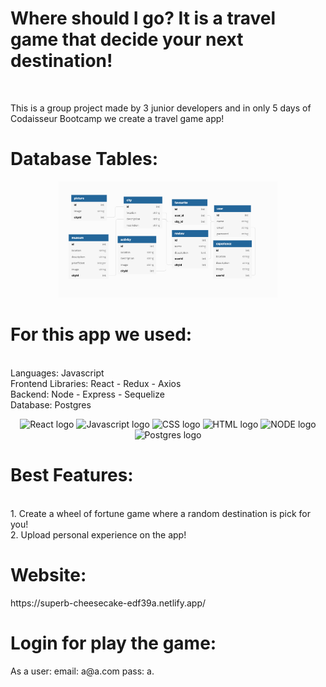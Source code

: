 <h1>Where should I go? It is a travel game that decide your next destination!</h1>
<br />
<p>This is a group project made by 3 junior developers and in only 5 days of Codaisseur Bootcamp we create a travel game app!</p>

<h1>Database Tables:</h1>

<p align="center">
  <img src="./DBdiagram.png" width="350" title="Database">
</p>

<h1>For this app we used:</h1>
<br />
Languages: Javascript
<br />
Frontend Libraries: React - Redux - Axios
<br />
Backend: Node - Express - Sequelize
<br />
Database: Postgres

<p align="center">
    <img src="https://user-images.githubusercontent.com/31222514/149813755-3f74a208-1e4c-4d81-b848-1d4f1a18b969.png" width="8%" alt="React logo">
  <img src="https://user-images.githubusercontent.com/31222514/149812547-405716a0-b974-4da4-b749-f2b4a8adc1d8.png" width="8%" alt="Javascript logo">
  <img src="https://user-images.githubusercontent.com/31222514/149813532-e214a55c-9b91-4b71-bb17-0dcf18903f7a.png" width="8%" alt="CSS logo">
  <img src="https://user-images.githubusercontent.com/31222514/149814154-3de042e2-bccf-4f0e-8d0e-98a2dbcae7c0.png" width="8%" alt="HTML logo">
  <img src="https://user-images.githubusercontent.com/31222514/149943049-95f0909a-9c2b-4fae-bd04-647d531dd10d.png" width="8%" alt="NODE logo">
  <img src="https://user-images.githubusercontent.com/31222514/155521312-96e008ba-1d5e-409f-aaec-ca229ca275c6.jpeg" width="8%" alt="Postgres logo">

<div>
<h1>Best Features:</h1>
<br />
1. Create a wheel of fortune game where a random destination is pick for you!
<br />
2. Upload personal experience on the app!
</p>
</div>

<div>
<h1>Website:</h1>
  https://superb-cheesecake-edf39a.netlify.app/
</div>


<div>
<h1>Login for play the game:</h1>
<p> As a user: email: a@a.com pass: a.</p>
<br />
</div>
